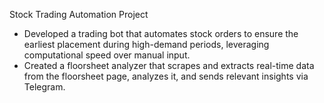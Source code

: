   Stock Trading Automation Project
- Developed a trading bot that automates stock orders to ensure the earliest placement during high-demand periods, leveraging computational speed over manual input.
- Created a floorsheet analyzer that scrapes and extracts real-time data from the floorsheet page, analyzes it, and sends relevant insights via Telegram.
